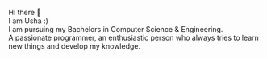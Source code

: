 Hi there 👋\
I am Usha :)\
I am pursuing my Bachelors in Computer Science & Engineering.\
A passionate programmer, an enthusiastic person who always tries to learn new things and develop my knowledge.

